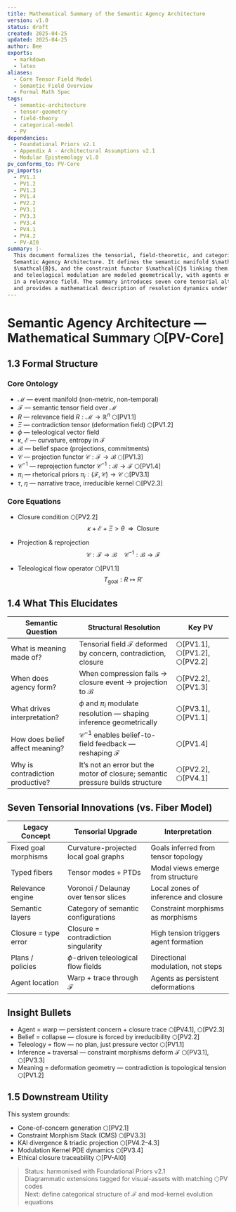 ```yaml
---
title: Mathematical Summary of the Semantic Agency Architecture
version: v1.0
status: draft
created: 2025-04-25
updated: 2025-04-25
author: Bee
exports:
  - markdown
  - latex
aliases:
  - Core Tensor Field Model
  - Semantic Field Overview
  - Formal Math Spec
tags:
  - semantic-architecture
  - tensor-geometry
  - field-theory
  - categorical-model
  - PV
dependencies:
  - Foundational Priors v2.1
  - Appendix A - Architectural Assumptions v2.1
  - Modular Epistemology v1.0
pv_conforms_to: PV-Core
pv_imports:
  - PV1.1
  - PV1.2
  - PV1.3
  - PV1.4
  - PV2.2
  - PV3.1
  - PV3.3
  - PV3.4
  - PV4.1
  - PV4.2
  - PV-AI0
summary: |-
  This document formalizes the tensorial, field-theoretic, and categorical foundations of the
  Semantic Agency Architecture. It defines the semantic manifold $\mathcal{F}$, the belief space
  $\mathcal{B}$, and the constraint functor $\mathcal{C}$ linking them. Closure, contradiction,
  and teleological modulation are modeled geometrically, with agents emerging as irreducible warps
  in a relevance field. The summary introduces seven core tensorial alternatives to the fiber model
  and provides a mathematical description of resolution dynamics under rhetorical and ethical priors.
---
```


# Semantic Agency Architecture — Mathematical Summary ⬡[PV-Core]

## 1.3 Formal Structure

### Core Ontology

- $\mathcal{M}$ — event manifold (non-metric, non-temporal)  
- $\mathcal{F}$ — semantic tensor field over $\mathcal{M}$  
- $R$ — relevance field $R: \mathcal{M} \to \mathbb{R}^n$ ⬡[PV1.1]  
- $\Xi$ — contradiction tensor (deformation field) ⬡[PV1.2]  
- $\phi$ — teleological vector field  
- $\kappa$, $\mathcal{E}$ — curvature, entropy in $\mathcal{F}$  
- $\mathcal{B}$ — belief space (projections, commitments)  
- $\mathcal{C}$ — projection functor $\mathcal{C}: \mathcal{F} \to \mathcal{B}$ ⬡[PV1.3]  
- $\mathcal{C}^{-1}$ — reprojection functor $\mathcal{C}^{-1}: \mathcal{B} \to \mathcal{F}$ ⬡[PV1.4]  
- $\pi_i$ — rhetorical priors $\pi_i: (\mathcal{F}, \mathcal{C}) \to \mathcal{C}$ ⬡[PV3.1]  
- $\tau$, $\eta$ — narrative trace, irreducible kernel ⬡[PV2.3]

### Core Equations

- Closure condition ⬡[PV2.2]
  $$
  \kappa + \mathcal{E} + \Xi > \theta \;\; \Longrightarrow \;\; \text{Closure}
  $$

- Projection & reprojection
  $$
  \mathcal{C} : \mathcal{F} \to \mathcal{B}
  \quad
  \mathcal{C}^{-1} : \mathcal{B} \to \mathcal{F}
  $$

- Teleological flow operator ⬡[PV1.1]
  $$
  T_{\text{goal}} : R \mapsto R'
  $$


## 1.4 What This Elucidates

| Semantic Question             | Structural Resolution                                            | Key PV                        |
|-------------------------------|------------------------------------------------------------------|-------------------------------|
| What is meaning made of?      | Tensorial field $\mathcal{F}$ deformed by concern, contradiction, closure | ⬡[PV1.1], ⬡[PV1.2], ⬡[PV2.2] |
| When does agency form?        | When compression fails → closure event → projection to $\mathcal{B}$       | ⬡[PV2.2], ⬡[PV1.3]           |
| What drives interpretation?   | $\phi$ and $\pi_i$ modulate resolution — shaping inference geometrically    | ⬡[PV3.1], ⬡[PV1.1]           |
| How does belief affect meaning? | $\mathcal{C}^{-1}$ enables belief-to-field feedback — reshaping $\mathcal{F}$ | ⬡[PV1.4]                     |
| Why is contradiction productive? | It’s not an error but the motor of closure; semantic pressure builds structure | ⬡[PV2.2], ⬡[PV4.1]           |

## Seven Tensorial Innovations (vs. Fiber Model)

| Legacy Concept               | Tensorial Upgrade                        | Interpretation                              |
|------------------------------|------------------------------------------|---------------------------------------------|
| Fixed goal morphisms     | Curvature-projected local goal graphs    | Goals inferred from tensor topology         |
| Typed fibers             | Tensor modes + PTDs                      | Modal views emerge from structure           |
| Relevance engine         | Voronoi / Delaunay over tensor slices    | Local zones of inference and closure        |
| Semantic layers          | Category of semantic configurations      | Constraint morphisms as morphisms           |
| Closure = type error     | Closure = contradiction singularity      | High tension triggers agent formation       |
| Plans / policies         | $\phi$-driven teleological flow fields   | Directional modulation, not steps           |
| Agent location           | Warp + trace through $\mathcal{F}$       | Agents as persistent deformations           |

## Insight Bullets

- Agent = warp — persistent concern + closure trace ⬡[PV4.1], ⬡[PV2.3]  
- Belief = collapse — closure is forced by irreducibility ⬡[PV2.2]  
- Teleology = flow — no plan, just pressure vector ⬡[PV1.1]  
- Inference = traversal — constraint morphisms deform $\mathcal{F}$ ⬡[PV3.1], ⬡[PV3.3]  
- Meaning = deformation geometry — contradiction is topological tension ⬡[PV1.2]

## 1.5 Downstream Utility

This system grounds:

- Cone-of-concern generation ⬡[PV2.1]  
- Constraint Morphism Stack (CMS) ⬡[PV3.3]  
- KAI divergence & triadic projection ⬡[PV4.2–4.3]  
- Modulation Kernel PDE dynamics ⬡[PV3.4]  
- Ethical closure traceability ⬡[PV-AI0]


> Status: harmonised with Foundational Priors v2.1  
> Diagrammatic extensions tagged for visual-assets with matching ⬡PV codes  
> Next: define categorical structure of $\mathcal{F}$ and mod-kernel evolution equations

